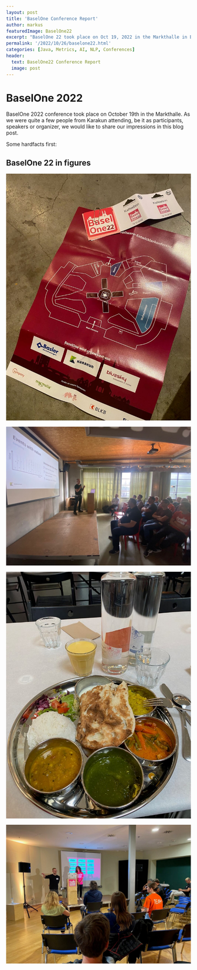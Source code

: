 ```yaml
---
layout: post
title: 'BaselOne Conference Report'
author: markus
featuredImage: BaselOne22
excerpt: "BaselOne 22 took place on Oct 19, 2022 in the Markthalle in Basel, Switzerland. Let us have a look back at this amazing event from different views: as one of the organizers, as speaker and as attendees."
permalink: '/2022/10/26/baselone22.html'
categories: [Java, Metrics, AI, NLP, Conferences]
header:
  text: BaselOne22 Conference Report
  image: post
---
```


# BaselOne 2022

BaselOne 2022 conference took place on October 19th in the Markthalle. As we were quite a few people from Karakun attending, be it as participants, speakers or organizer, we would like to share our impressions in this blog post.

Some hardfacts first:

## BaselOne 22 in figures




![Map for the conference](/assets/posts/2022-10-25-basel-one/IMG_1525.jpeg)

![Stephan explaining metrics](/assets/posts/2022-10-25-basel-one/IMG_1530.jpeg)

![Lunchtime!](/assets/posts/2022-10-25-basel-one/IMG_1534.jpeg)

![Christopher and Iryna explaining AI](/assets/posts/2022-10-25-basel-one/IMG_1535.jpeg)

